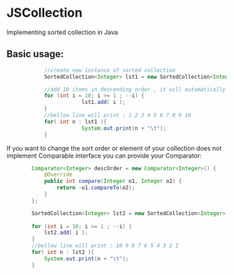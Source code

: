 # JSCollection
Implementing sorted collection in Java

## Basic usage:
```java
            //create new instance of sorted collection
            SortedCollection<Integer> lst1 = new SortedCollection<Integer>();

            //add 10 items in descending order , it will automatically sort in ascending order whenever it add to list
            for (int i = 10; i >= 1 ; --i) {
                        lst1.add( i );
            }
            //bellow line will print : 1 2 3 4 5 6 7 8 9 10
            for( int n : lst1 ){
                        System.out.print(n + "\t");
            }
```
If you want to change the sort order or element of your collection does not implement Comparable interface you can provide your Comparator: 
```java
        Comparator<Integer> descOrder = new Comparator<Integer>() {
            @Override
            public int compare(Integer o1, Integer o2) {
                return -o1.compareTo(o2);
            }
        };

        SortedCollection<Integer> lst2 = new SortedCollection<Integer>(descOrder);
        
        for (int i = 10; i >= 1 ; --i) {
            lst2.add( i );
        }
        //bellow line will print : 10 9 8 7 6 5 4 3 2 1
        for( int n : lst2 ){
            System.out.print(n + "\t");
        }
```

